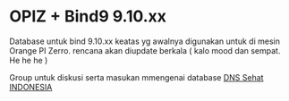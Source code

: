 # OPIZ + Bind9 9.10.xx
Database untuk bind 9.10.xx keatas yg awalnya digunakan untuk di mesin Orange PI Zerro. rencana akan diupdate berkala ( kalo mood dan sempat. He he he )

Group untuk diskusi serta masukan mmengenai database
[DNS Sehat INDONESIA](https://www.facebook.com/groups/DNS.Sehat.Indonesia/)

